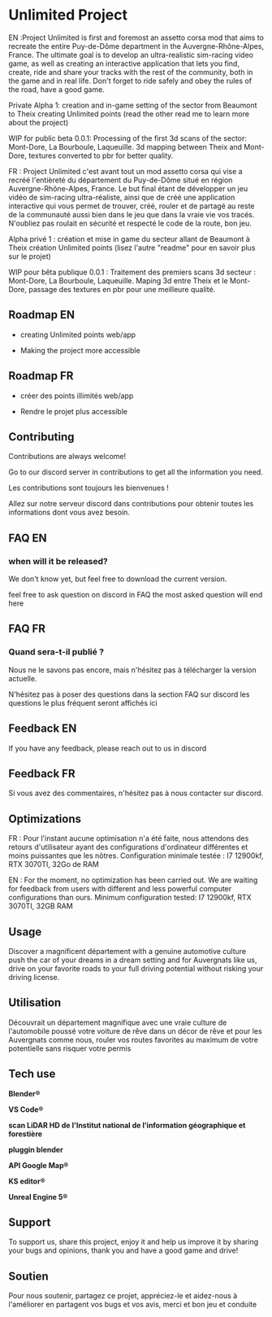 # Unlimited Project

EN :Project Unlimited is first and foremost an assetto corsa mod that aims to recreate the entire Puy-de-Dôme department in the Auvergne-Rhône-Alpes, France.
The ultimate goal is to develop an ultra-realistic sim-racing video game,
as well as creating an interactive application that lets you find, create, ride and share your tracks with the rest of the community, both in the game and in real life.
Don't forget to ride safely and obey the rules of the road, have a good game.

Private Alpha 1: creation and in-game setting of the sector from Beaumont to Theix
creating Unlimited points (read the other read me to learn more about the project)

WIP for public beta 0.0.1: Processing of the first 3d scans of the sector: Mont-Dore, La Bourboule, Laqueuille.
3d mapping between Theix and Mont-Dore, textures converted to pbr for better quality.

FR : Project Unlimited c'est avant tout un mod assetto corsa qui vise a recréé l'entièreté du département du Puy-de-Dôme situé en région Auvergne-Rhône-Alpes, France.
Le but final étant de développer un jeu vidéo de sim-racing ultra-réaliste,
ainsi que de créé une application interactive qui vous permet de trouver, créé, rouler et de partagé au reste de la communauté aussi bien dans le jeu que dans la vraie vie vos tracés.
N'oubliez pas roulait en sécurité et respecté le code de la route, bon jeu.

Alpha privé 1 : création et mise in game du secteur allant de Beaumont à Theix
création Unlimited points (lisez l'autre "readme" pour en savoir plus sur le projet)

WIP pour bêta publique 0.0.1 : Traitement des premiers scans 3d secteur : Mont-Dore, La Bourboule, Laqueuille.
Maping 3d entre Theix et le Mont-Dore, passage des textures en pbr pour une meilleure qualité.

## Roadmap EN

- creating Unlimited points web/app

- Making the project more accessible

## Roadmap FR

- créer des points illimités web/app

- Rendre le projet plus accessible

## Contributing

Contributions are always welcome!

Go to our discord server in contributions to get all the information you need.

Les contributions sont toujours les bienvenues !

Allez sur notre serveur discord dans contributions pour obtenir toutes les informations dont vous avez besoin.

## FAQ EN

### when will it be released?

We don't know yet, but feel free to download the current version.

feel free to ask question on discord in FAQ
the most asked question will end here

## FAQ FR

### Quand sera-t-il publié ?

Nous ne le savons pas encore, mais n'hésitez pas à télécharger la version actuelle.

N'hésitez pas à poser des questions dans la section FAQ sur discord
les questions le plus fréquent seront affichés ici

## Feedback EN

If you have any feedback, please reach out to us in discord

## Feedback FR

Si vous avez des commentaires, n'hésitez pas à nous contacter sur discord.

## Optimizations

FR : Pour l'instant aucune optimisation n'a été faite, nous attendons des retours d'utilisateur
ayant des configurations d'ordinateur différentes et moins puissantes que les nôtres.
Configuration minimale testée : I7 12900kf, RTX 3070TI, 32Go de RAM

EN : For the moment, no optimization has been carried out. We are waiting for feedback from users
with different and less powerful computer configurations than ours.
Minimum configuration tested: I7 12900kf, RTX 3070TI, 32GB RAM

## Usage

Discover a magnificent département with a genuine automotive culture
push the car of your dreams in a dream setting
and for Auvergnats like us, drive on your favorite roads to your full driving potential without risking your driving license.

## Utilisation

Découvrait un département magnifique avec une vraie culture de l'automobile
poussé votre voiture de rêve dans un décor de rêve
et pour les Auvergnats comme nous, rouler vos routes favorites au maximum de votre potentielle sans risquer votre permis

## Tech use

**Blender®**

**VS Code®**

**scan LiDAR HD de l'Institut national de l’information géographique et forestière**

**pluggin blender**

**API Google Map®**

**KS editor®**

**Unreal Engine 5®**

## Support

To support us, share this project, enjoy it and help us improve it by sharing your bugs and opinions, thank you and have a good game and drive!

## Soutien

Pour nous soutenir, partagez ce projet, appréciez-le et aidez-nous à l'améliorer en partagent vos bugs et vos avis, merci et bon jeu et conduite
